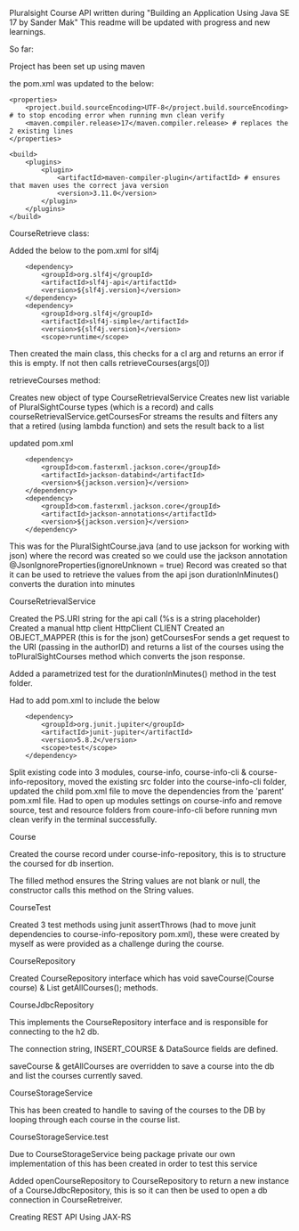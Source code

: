 Pluralsight Course API written during "Building an Application Using Java SE 17 by Sander Mak"
This readme will be updated with progress and new learnings.

So far:

Project has been set up using maven

the pom.xml was updated to the below:

    <properties>
        <project.build.sourceEncoding>UTF-8</project.build.sourceEncoding> # to stop encoding error when running mvn clean verify
        <maven.compiler.release>17</maven.compiler.release> # replaces the 2 existing lines
    </properties>

    <build>
        <plugins>
            <plugin>
                <artifactId>maven-compiler-plugin</artifactId> # ensures that maven uses the correct java version
                <version>3.11.0</version>
            </plugin>
        </plugins>
    </build>

CourseRetrieve class:

Added the below to the pom.xml for slf4j

        <dependency>
            <groupId>org.slf4j</groupId>
            <artifactId>slf4j-api</artifactId>
            <version>${slf4j.version}</version>
        </dependency>
        <dependency>
            <groupId>org.slf4j</groupId>
            <artifactId>slf4j-simple</artifactId>
            <version>${slf4j.version}</version>
            <scope>runtime</scope>

Then created the main class, this checks for a cl arg and returns an error if this is empty.
If not then calls retrieveCourses(args[0])

retrieveCourses method:

Creates new object of type CourseRetrievalService
Creates new list variable of PluralSightCourse types (which is a record) and calls courseRetrievalService.getCoursesFor
streams the results and filters any that a retired (using lambda function) and sets the result back to a list

updated pom.xml

        <dependency>
            <groupId>com.fasterxml.jackson.core</groupId>
            <artifactId>jackson-databind</artifactId>
            <version>${jackson.version}</version>
        </dependency>
        <dependency>
            <groupId>com.fasterxml.jackson.core</groupId>
            <artifactId>jackson-annotations</artifactId>
            <version>${jackson.version}</version>
        </dependency>

This was for the PluralSightCourse.java (and to use jackson for working with json) where the record was created so we could use the jackson annotation @JsonIgnoreProperties(ignoreUnknown = true)
Record was created so that it can be used to retrieve the values from the api json
durationInMinutes() converts the duration into minutes

CourseRetrievalService

Created the PS.URI string for the api call (%s is a string placeholder)
Created a manual http client HttpClient CLIENT
Created an OBJECT_MAPPER (this is for the json)
getCoursesFor sends a get request to the URI (passing in the authorID) and returns a list of the courses using the toPluralSightCourses method which converts the json response.

Added a parametrized test for the durationInMinutes() method in the test folder.

Had to add pom.xml to include the below

        <dependency>
            <groupId>org.junit.jupiter</groupId>
            <artifactId>junit-jupiter</artifactId>
            <version>5.8.2</version>
            <scope>test</scope>
        </dependency>

Split existing code into 3 modules, course-info, course-info-cli & course-info-repository, moved the existing src folder into the course-info-cli
folder, updated the child pom.xml file to move the dependencies from the 'parent' pom.xml file.
Had to open up modules settings on course-info and remove source, test and resource folders from coure-info-cli before 
running mvn clean verify in the terminal successfully.

Course

Created the course record under course-info-repository, this is to structure the coursed for db insertion.

The filled method ensures the String values are not blank or null, the constructor calls this method on the String values.

CourseTest

Created 3 test methods using junit assertThrows (had to move junit dependencies to course-info-repository pom.xml), these were created by myself as were provided as a challenge during the course.

CourseRepository

Created CourseRepository interface which has void  saveCourse(Course course) & List<Course> getAllCourses(); methods.

CourseJdbcRepository

This implements the CourseRepository interface and is responsible for connecting to the h2 db.

The connection string, INSERT_COURSE & DataSource fields are defined.

saveCourse & getAllCourses are overridden to save a course into the db and list the courses currently saved.

CourseStorageService

This has been created to handle to saving of the courses to the DB by looping through each course in the course list.

CourseStorageService.test

Due to CourseStorageService being package private our own implementation of this has been created in order to test this service

Added openCourseRepository to CourseRepository to return a new instance of a CourseJdbcRepository, this is so it can then be used to open a db connection in CourseRetreiver.

Creating REST API
Using JAX-RS
